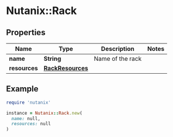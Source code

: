 # Nutanix::Rack

## Properties

| Name | Type | Description | Notes |
| ---- | ---- | ----------- | ----- |
| **name** | **String** | Name of the rack |  |
| **resources** | [**RackResources**](RackResources.md) |  |  |

## Example

```ruby
require 'nutanix'

instance = Nutanix::Rack.new(
  name: null,
  resources: null
)
```

